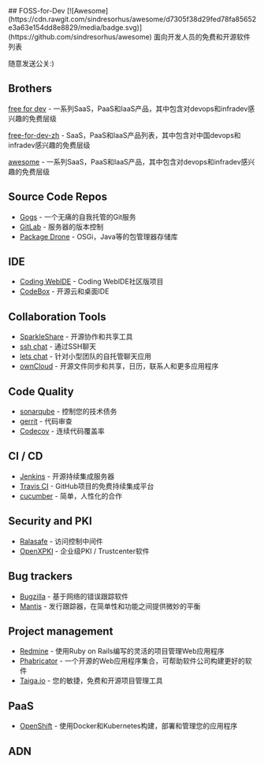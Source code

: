 <div class="github-widget" data-repo="tvvocold/FOSS-for-Dev"></div>
<script async src="https://pagead2.googlesyndication.com/pagead/js/adsbygoogle.js"></script><ins class="adsbygoogle" style="display:block" data-ad-client="ca-pub-6890694312814945" data-ad-slot="5473692530" data-ad-format="auto"  data-full-width-responsive="true"></ins><script>(adsbygoogle = window.adsbygoogle || []).push({});</script>
## FOSS-for-Dev  [![Awesome](https://cdn.rawgit.com/sindresorhus/awesome/d7305f38d29fed78fa85652e3a63e154dd8e8829/media/badge.svg)](https://github.com/sindresorhus/awesome)
面向开发人员的免费和开源软件列表

 
随意发送公关:)
## Brothers
[free for dev](https://github.com/ripienaar/free-for-dev) - 一系列SaaS，PaaS和IaaS产品，其中包含对devops和infradev感兴趣的免费层级

[free-for-dev-zh](https://github.com/qinghuaiorg/free-for-dev-zh) -  SaaS，PaaS和IaaS产品列表，其中包含对中国devops和infradev感兴趣的免费层级

[awesome](https://github.com/sindresorhus/awesome) - 一系列SaaS，PaaS和IaaS产品，其中包含对devops和infradev感兴趣的免费层级




## Source Code Repos 

 * [Gogs](https://github.com/gogits/gogs)  - 一个无痛的自我托管的Git服务 
 * [GitLab](https://github.com/gitlabhq/gitlabhq) - 服务器的版本控制
 * [Package Drone](https://github.com/eclipse/packagedrone) -  OSGi，Java等的包管理器存储库


## IDE 

 * [Coding WebIDE](https://github.com/Coding/WebIDE) -  Coding WebIDE社区版项目
 * [CodeBox](https://github.com/CodeboxIDE/codebox) - 开源云和桌面IDE


## Collaboration Tools

 * [SparkleShare](https://github.com/hbons/SparkleShare) - 开源协作和共享工具
 * [ssh chat](https://github.com/shazow/ssh-chat) - 通过SSH聊天 
 * [lets chat](https://github.com/sdelements/lets-chat) - 针对小型团队的自托管聊天应用
 * [ownCloud](https://owncloud.org) - 开源文件同步和共享，日历，联系人和更多应用程序

## Code Quality

 * [sonarqube](https://github.com/SonarSource/sonarqube) - 控制您的技术债务
 * [gerrit](https://gerrit.googlesource.com/) - 代码审查
 * [Codecov](https://codecov.io/) - 连续代码覆盖率


## CI / CD

 * [Jenkins](https://github.com/jenkinsci/jenkins) - 开源持续集成服务器
 * [Travis CI](https://github.com/travis-ci/travis-ci) -  GitHub项目的免费持续集成平台
 * [cucumber](https://github.com/cucumber/cucumber) - 简单，人性化的合作 


## Security and PKI

 * [Ralasafe](http://sourceforge.net/projects/ralasafe/) - 访问控制中间件
 * [OpenXPKI](https://github.com/openxpki/openxpki) - 企业级PKI / Trustcenter软件


## Bug trackers

* [Bugzilla](https://github.com/bugzilla/bugzilla) - 基于网络的错误跟踪软件
* [Mantis](https://github.com/mantisbt/mantisbt) - 发行跟踪器，在简单性和功能之间提供微妙的平衡


## Project management
* [Redmine](https://github.com/redmine/redmine) - 使用Ruby on Rails编写的灵活的项目管理Web应用程序
* [Phabricator](https://github.com/phacility/phabricator) - 一个开源的Web应用程序集合，可帮助软件公司构建更好的软件
* [Taiga.io](https://github.com/taigaio) - 您的敏捷，免费和开源项目管理工具

## PaaS

 * [OpenShift](https://github.com/openshift/origin) - 使用Docker和Kubernetes构建，部署和管理您的应用程序

## ADN 
  
 
